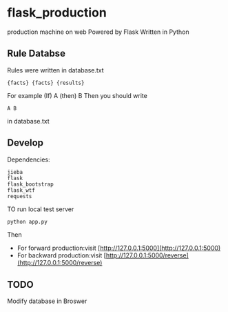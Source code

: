 # flask_production
production machine on web
Powered by Flask
Written in Python


## Rule Databse
Rules were written in database.txt
```angular2html
{facts} {facts} {results}
```
For example
(If) A (then) B
Then you should write
```angular2html
A B
```
in database.txt

## Develop
Dependencies:
```
jieba
flask
flask_bootstrap
flask_wtf
requests
```

TO run local test server
```bash
python app.py
```
Then    
- For forward production:visit [http://127.0.0.1:5000](http://127.0.0.1:5000)
- For backward production:visit [http://127.0.0.1:5000/reverse](http://127.0.0.1:5000/reverse)

## TODO
Modify database in Broswer
